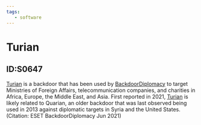 ```yaml
---
tags:
   - software
---
```

# Turian
## ID:S0647
[Turian](/mitre/software/S0647) is a backdoor that has been used by [BackdoorDiplomacy](/mitre/groups/G0135) to target Ministries of Foreign Affairs, telecommunication companies, and charities in Africa, Europe, the Middle East, and Asia. First reported in 2021, [Turian](/mitre/software/S0647) is likely related to Quarian, an older backdoor that was last observed being used in 2013 against diplomatic targets in Syria and the United States.(Citation: ESET BackdoorDiplomacy Jun 2021)
